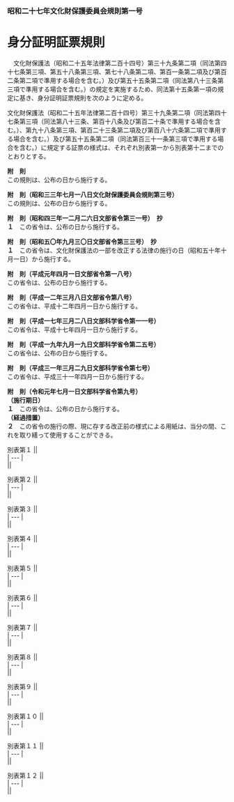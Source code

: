 ### 昭和二十七年文化財保護委員会規則第一号  
# 身分証明証票規則  
　文化財保護法（昭和二十五年法律第二百十四号）第三十九条第二項（同法第四十七条第三項、第五十八条第三項、第七十八条第二項、第百一条第二項及び第百二条第二項で準用する場合を含む。）及び第五十五条第二項（同法第八十三条第三項で準用する場合を含む。）の規定を実施するため、同法第十五条第一項の規定に基き、身分証明証票規則を次のように定める。  
  
文化財保護法（昭和二十五年法律第二百十四号）第三十九条第二項（同法第四十七条第三項（同法第八十三条、第百十八条及び第百二十条で準用する場合を含む。）、第九十八条第三項、第百二十三条第二項及び第百八十六条第二項で準用する場合を含む。）及び第五十五条第二項（同法第百三十一条第三項で準用する場合を含む。）に規定する証票の様式は、それぞれ別表第一から別表第十二までのとおりとする。  
  
**附　則**  
この規則は、公布の日から施行する。  
  
**附　則（昭和三三年七月一八日文化財保護委員会規則第三号）**  
この規則は、公布の日から施行する。  
  
**附　則（昭和四三年一二月二六日文部省令第三一号）　抄**  
**１**　この省令は、公布の日から施行する。  
  
**附　則（昭和五〇年九月三〇日文部省令第三三号）　抄**  
**１**　この省令は、文化財保護法の一部を改正する法律の施行の日（昭和五十年十月一日）から施行する。  
  
**附　則（平成元年四月一日文部省令第一八号）**  
この省令は、公布の日から施行する。  
  
**附　則（平成一二年三月八日文部省令第八号）**  
この省令は、平成十二年四月一日から施行する。  
  
**附　則（平成一七年三月二八日文部科学省令第一一号）**  
この省令は、平成十七年四月一日から施行する。  
  
**附　則（平成一九年九月一九日文部科学省令第二五号）**  
この省令は、公布の日から施行する。  
  
**附　則（平成三一年三月二九日文部科学省令第七号）**  
この省令は、平成三十一年四月一日から施行する。  
  
**附　則（令和元年七月一日文部科学省令第九号）**  
**（施行期日）**  
**１**　この省令は、公布の日から施行する。  
**（経過措置）**  
**２**　この省令の施行の際、現に存する改正前の様式による用紙は、当分の間、これを取り繕って使用することができる。  
  
別表第１
||  
| --- |  
||  
  
別表第２
||  
| --- |  
||  
  
別表第３
||  
| --- |  
||  
  
別表第４
||  
| --- |  
||  
  
別表第５
||  
| --- |  
||  
  
別表第６
||  
| --- |  
||  
  
別表第７
||  
| --- |  
||  
  
別表第８
||  
| --- |  
||  
  
別表第９
||  
| --- |  
||  
  
別表第１０
||  
| --- |  
||  
  
別表第１１
||  
| --- |  
||  
  
別表第１２
||  
| --- |  
||  
  
